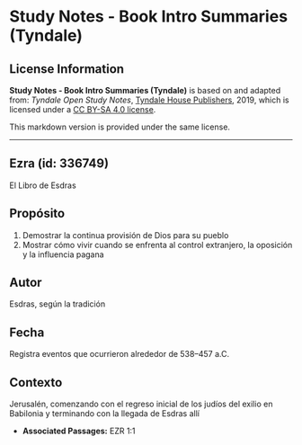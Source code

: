 # Study Notes - Book Intro Summaries (Tyndale)

## License Information

**Study Notes - Book Intro Summaries (Tyndale)** is based on and adapted from: _Tyndale Open Study Notes_, [Tyndale House Publishers](https://tyndaleopenresources.com/), 2019, which is licensed under a [CC BY-SA 4.0 license](https://creativecommons.org/licenses/by-sa/4.0/legalcode.en).

This markdown version is provided under the same license.



--------------------------------

## Ezra (id: 336749)

El Libro de Esdras

Propósito
---------

1. Demostrar la continua provisión de Dios para su pueblo
2. Mostrar cómo vivir cuando se enfrenta al control extranjero, la oposición y la influencia pagana

Autor
-----

Esdras, según la tradición

Fecha
-----

Registra eventos que ocurrieron alrededor de 538–457 a.C.

Contexto
--------

Jerusalén, comenzando con el regreso inicial de los judíos del exilio en Babilonia y terminando con la llegada de Esdras allí

* **Associated Passages:** EZR 1:1

